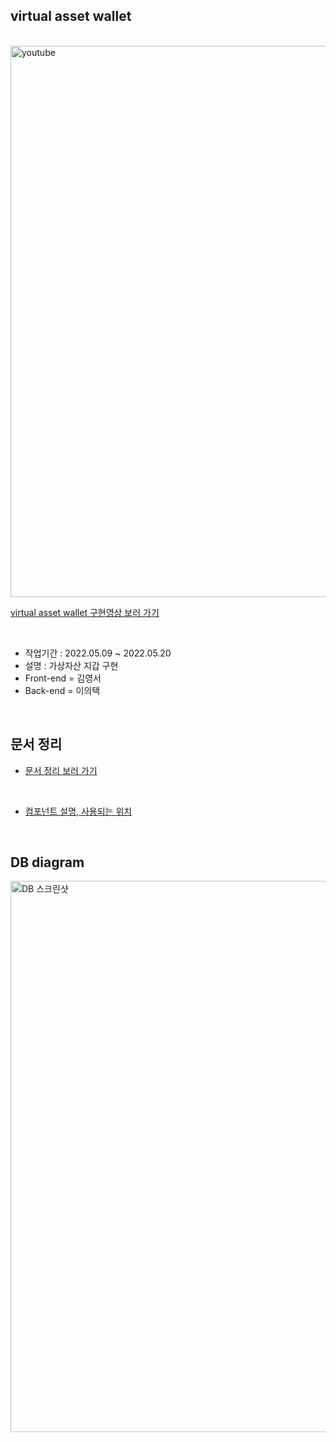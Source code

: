 ## virtual asset wallet

<br/>

<img width="882" alt="youtube" src="[https://https://raw.githubusercontent.com/youngseoKim-kr/oceans-wallet/main/public/images/mqdefault_6s%20(1).webp?token=GHSAT0AAAAAABPZBOGWO3IQ3P6HZGQJGAJCYUQSQ7A">

[virtual asset wallet 구현영상 보러 가기](https://youtu.be/vgL40S1QpMk)

<br/>

- 작업기간 : 2022.05.09 ~ 2022.05.20
- 설명 : 가상자산 지갑 구현
- Front-end = 김영서
- Back-end = 이의택

<br />

## 문서 정리

- [문서 정리 보러 가기](https://valiant-ankle-585.notion.site/c41c4b01cd6844aeb24b44d165414b85)

<br />

- [컴포넌트 설명, 사용되는 위치](https://valiant-ankle-585.notion.site/f547339232df4c0b8b82aa1d5b67068f)


<br/>

## DB diagram

<img width="882" alt="DB 스크린샷" src="[https://raw.githubusercontent.com/youngseoKim-kr/oceans-wallet/main/public/images/db.png?token=GHSAT0AAAAAABPZBOGXGAUPUMQ3275X3SNAYUQSQ3A">

<br/>
